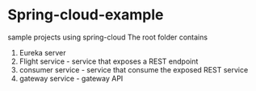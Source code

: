 # Spring-cloud-example
sample projects using spring-cloud 
The root folder contains 
1. Eureka server
2. Flight service - service that exposes a REST endpoint
3. consumer service - service that consume the exposed REST service
4. gateway service - gateway API 
